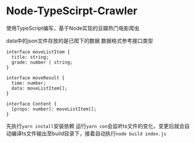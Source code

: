 # Node-TypeScirpt-Crawler
使用TypeScript编写，基于Node实现的豆瓣热门电影爬虫

data中的json文件存放的是已爬下的数据
数据格式参考接口类型
```
interface moveListItem {
  title: string;
  grade: number | string;
}

interface moveResult {
  time: number;
  data: moveListItem[];
}

interface Content {
  [props: number]: moveListItem[];
}
```

先执行`yarn install`安装依赖
运行`yarn con`会监听ts文件的变化，变更后就会自动编译ts文件输出至build目录下，接着自动执行`node build index.js`

